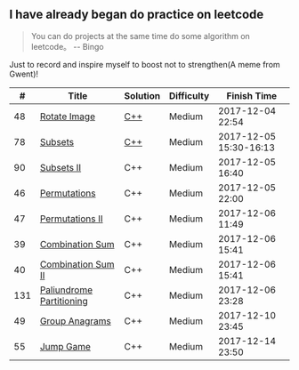 ## I have already began do practice on leetcode
> You can do projects at the same time do some algorithm on leetcode。 -- Bingo

 Just to record and inspire myself to boost not to strengthen(A meme from Gwent)!

| # | Title | Solution | Difficulty | Finish Time |
|---| ----- | -------- | ---------- | ----------- |
|48 |[Rotate Image](https://leetcode.com/problems/rotate-image/)|[C++](./main.cpp)|Medium|2017-12-04 22:54|
|78 |[Subsets](https://leetcode.com/problems/subsets/)|[C++](./main.cpp)|Medium|2017-12-05 15:30-16:13|
|90 |[Subsets II](https://leetcode.com/problems/subsets-ii/)|C++|Medium|2017-12-05 16:40|
|46 |[Permutations](https://leetcode.com/problems/permutations/)|C++|Medium|2017-12-05 22:00|
|47 |[Permutations II](https://leetcode.com/problems/permutations-ii/)|C++|Medium|2017-12-06 11:49|
|39 |[Combination Sum](https://leetcode.com/problems/combination-sum/)|C++|Medium|2017-12-06 15:41|
|40 |[Combination Sum II](https://leetcode.com/problems/combination-sum-ii/)|C++|Medium|2017-12-06 15:41|
|131|[Paliundrome Partitioning](https://leetcode.com/problems/palindrome-partitioning/discuss/)|C++|Medium|2017-12-06 23:28|
|49 |[Group Anagrams](https://leetcode.com/problems/group-anagrams/)|C++|Medium|2017-12-10 23:45|
|55 |[Jump Game]()|C++|Medium|2017-12-14 23:50|